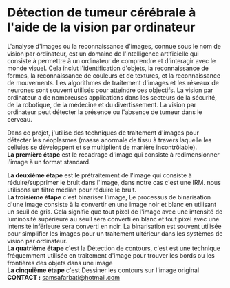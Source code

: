 # Détection de tumeur cérébrale à l'aide de la vision par ordinateur <br>

L'analyse d'images ou la reconnaissance d'images, connue sous le nom de vision par ordinateur, 
est un domaine de l'intelligence artificielle qui consiste à permettre à un ordinateur de comprendre et d'interagir avec le monde visuel. 
Cela inclut l'identification d'objets, la reconnaissance de formes, la reconnaissance de couleurs et de textures, et la reconnaissance de mouvements.
Les algorithmes de traitement d'images et les réseaux de neurones sont souvent utilisés pour atteindre ces objectifs. 
La vision par ordinateur a de nombreuses applications dans les secteurs de la sécurité, de la robotique, de la médecine et du divertissement.
La vision par ordinateur peut détecter la présence ou l'absence de tumeur dans le cerveau. <br>

Dans ce projet, j'utilise des techniques de traitement d'images pour détecter les néoplasmes (masse anormale de tissu à travers laquelle les cellules se développent et se multiplient de manière incontrôlable). <br>
**La première étape** est le recadrage d'image qui consiste à redimensionner l'image à un format standard.<br>
      
**La deuxième étape** est le prétraitement de l'image qui consiste à réduire/supprimer le bruit dans l'image, dans notre cas c'est une IRM. nous utilisons un filtre médian pour réduire le bruit.
      <br>
**La troisième étape** c'est binariser l'image, Le processus de binarisation d'une image consiste à la convertir en une image noir et blanc en utilisant un seuil de gris. 
Cela signifie que tout pixel de l'image avec une intensité de luminosité supérieure au seuil sera converti en blanc et tout pixel avec une intensité inférieure sera converti en noir. La binarisation est souvent utilisée pour simplifier les images pour un traitement ultérieur dans les systèmes de vision par ordinateur.
<br>
**La quatrième étape** c'est la Détection de contours, c'est est une technique fréquemment utilisée en traitement d'image pour trouver les bords ou les frontières des objets dans une image
<br>
**La cinquième étape** c'est Dessiner les contours sur l'image original <br>
**CONTACT :** samsafarbati@hotmail.com

